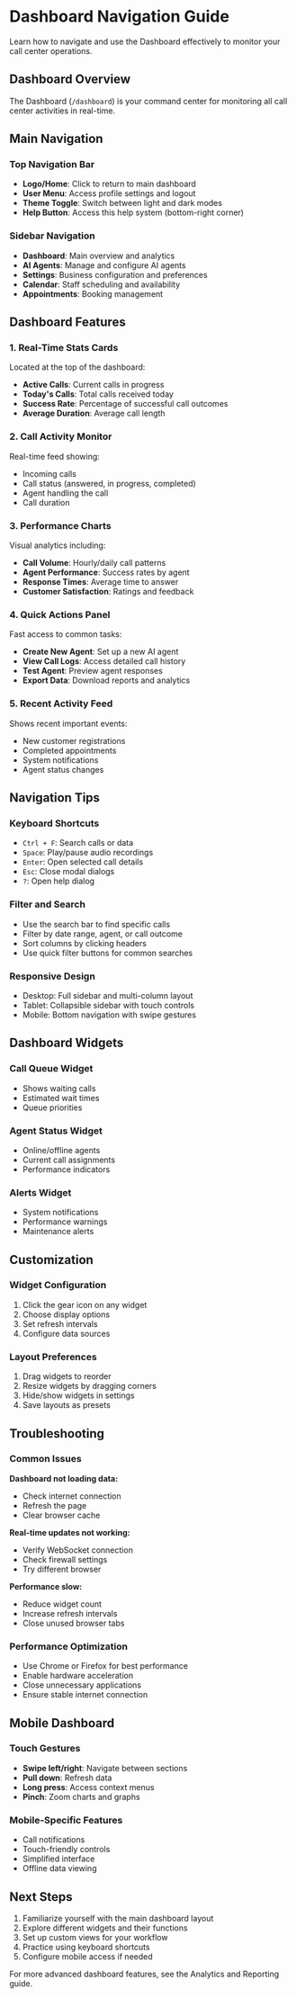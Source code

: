 # Dashboard Navigation Guide

Learn how to navigate and use the Dashboard effectively to monitor your call center operations.

## Dashboard Overview

The Dashboard (`/dashboard`) is your command center for monitoring all call center activities in real-time.

## Main Navigation

### Top Navigation Bar
- **Logo/Home**: Click to return to main dashboard
- **User Menu**: Access profile settings and logout
- **Theme Toggle**: Switch between light and dark modes
- **Help Button**: Access this help system (bottom-right corner)

### Sidebar Navigation
- **Dashboard**: Main overview and analytics
- **AI Agents**: Manage and configure AI agents
- **Settings**: Business configuration and preferences
- **Calendar**: Staff scheduling and availability
- **Appointments**: Booking management

## Dashboard Features

### 1. Real-Time Stats Cards
Located at the top of the dashboard:

- **Active Calls**: Current calls in progress
- **Today's Calls**: Total calls received today
- **Success Rate**: Percentage of successful call outcomes
- **Average Duration**: Average call length

### 2. Call Activity Monitor
Real-time feed showing:
- Incoming calls
- Call status (answered, in progress, completed)
- Agent handling the call
- Call duration

### 3. Performance Charts
Visual analytics including:
- **Call Volume**: Hourly/daily call patterns
- **Agent Performance**: Success rates by agent
- **Response Times**: Average time to answer
- **Customer Satisfaction**: Ratings and feedback

### 4. Quick Actions Panel
Fast access to common tasks:
- **Create New Agent**: Set up a new AI agent
- **View Call Logs**: Access detailed call history
- **Test Agent**: Preview agent responses
- **Export Data**: Download reports and analytics

### 5. Recent Activity Feed
Shows recent important events:
- New customer registrations
- Completed appointments
- System notifications
- Agent status changes

## Navigation Tips

### Keyboard Shortcuts
- `Ctrl + F`: Search calls or data
- `Space`: Play/pause audio recordings
- `Enter`: Open selected call details
- `Esc`: Close modal dialogs
- `?`: Open help dialog

### Filter and Search
- Use the search bar to find specific calls
- Filter by date range, agent, or call outcome
- Sort columns by clicking headers
- Use quick filter buttons for common searches

### Responsive Design
- Desktop: Full sidebar and multi-column layout
- Tablet: Collapsible sidebar with touch controls
- Mobile: Bottom navigation with swipe gestures

## Dashboard Widgets

### Call Queue Widget
- Shows waiting calls
- Estimated wait times
- Queue priorities

### Agent Status Widget
- Online/offline agents
- Current call assignments
- Performance indicators

### Alerts Widget
- System notifications
- Performance warnings
- Maintenance alerts

## Customization

### Widget Configuration
1. Click the gear icon on any widget
2. Choose display options
3. Set refresh intervals
4. Configure data sources

### Layout Preferences
1. Drag widgets to reorder
2. Resize widgets by dragging corners
3. Hide/show widgets in settings
4. Save layouts as presets

## Troubleshooting

### Common Issues

**Dashboard not loading data:**
- Check internet connection
- Refresh the page
- Clear browser cache

**Real-time updates not working:**
- Verify WebSocket connection
- Check firewall settings
- Try different browser

**Performance slow:**
- Reduce widget count
- Increase refresh intervals
- Close unused browser tabs

### Performance Optimization
- Use Chrome or Firefox for best performance
- Enable hardware acceleration
- Close unnecessary applications
- Ensure stable internet connection

## Mobile Dashboard

### Touch Gestures
- **Swipe left/right**: Navigate between sections
- **Pull down**: Refresh data
- **Long press**: Access context menus
- **Pinch**: Zoom charts and graphs

### Mobile-Specific Features
- Call notifications
- Touch-friendly controls
- Simplified interface
- Offline data viewing

## Next Steps

1. Familiarize yourself with the main dashboard layout
2. Explore different widgets and their functions
3. Set up custom views for your workflow
4. Practice using keyboard shortcuts
5. Configure mobile access if needed

For more advanced dashboard features, see the Analytics and Reporting guide.
